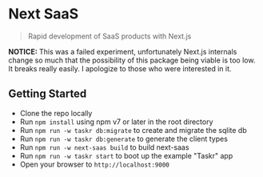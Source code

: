 # Next SaaS

> Rapid development of SaaS products with Next.js

**NOTICE:** This was a failed experiment, unfortunately Next.js internals change so much that the possibility of this package being viable is too low. It breaks really easily. I apologize to those who were interested in it.

## Getting Started

- Clone the repo locally
- Run `npm install` using npm v7 or later in the root directory
- Run `npm run -w taskr db:migrate` to create and migrate the sqlite db
- Run `npm run -w taskr db:generate` to generate the client types
- Run `npm run -w next-saas build` to build next-saas
- Run `npm run -w taskr start` to boot up the example "Taskr" app
- Open your browser to `http://localhost:9000`
